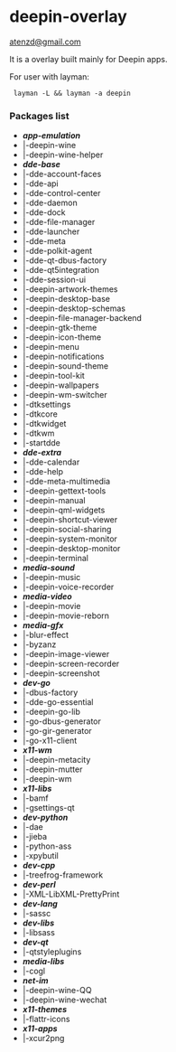 # deepin-overlay

<atenzd@gmail.com>

It is a overlay built mainly for Deepin apps.

For user with layman:

     layman -L && layman -a deepin


### Packages list

* ***app-emulation***
* |-deepin-wine
* |-deepin-wine-helper
* ***dde-base***
* |-dde-account-faces
* |-dde-api
* |-dde-control-center
* |-dde-daemon
* |-dde-dock
* |-dde-file-manager
* |-dde-launcher
* |-dde-meta
* |-dde-polkit-agent
* |-dde-qt-dbus-factory
* |-dde-qt5integration
* |-dde-session-ui
* |-deepin-artwork-themes
* |-deepin-desktop-base
* |-deepin-desktop-schemas
* |-deepin-file-manager-backend
* |-deepin-gtk-theme
* |-deepin-icon-theme
* |-deepin-menu
* |-deepin-notifications
* |-deepin-sound-theme
* |-deepin-tool-kit
* |-deepin-wallpapers
* |-deepin-wm-switcher
* |-dtksettings
* |-dtkcore
* |-dtkwidget
* |-dtkwm
* |-startdde
* ***dde-extra***
* |-dde-calendar
* |-dde-help
* |-dde-meta-multimedia
* |-deepin-gettext-tools
* |-deepin-manual
* |-deepin-qml-widgets
* |-deepin-shortcut-viewer
* |-deepin-social-sharing
* |-deepin-system-monitor
* |-deepin-desktop-monitor
* |-deepin-terminal
* ***media-sound***
* |-deepin-music
* |-deepin-voice-recorder
* ***media-video***
* |-deepin-movie
* |-deepin-movie-reborn
* ***media-gfx***
* |-blur-effect
* |-byzanz
* |-deepin-image-viewer
* |-deepin-screen-recorder
* |-deepin-screenshot
* ***dev-go***
* |-dbus-factory
* |-dde-go-essential
* |-deepin-go-lib
* |-go-dbus-generator
* |-go-gir-generator
* |-go-x11-client
* ***x11-wm***
* |-deepin-metacity
* |-deepin-mutter
* |-deepin-wm
* ***x11-libs***
* |-bamf
* |-gsettings-qt
* ***dev-python***
* |-dae
* |-jieba
* |-python-ass
* |-xpybutil
* ***dev-cpp***
* |-treefrog-framework
* ***dev-perl***
* |-XML-LibXML-PrettyPrint
* ***dev-lang***
* |-sassc
* ***dev-libs***
* |-libsass
* ***dev-qt***
* |-qtstyleplugins
* ***media-libs***
* |-cogl
* ***net-im***
* |-deepin-wine-QQ
* |-deepin-wine-wechat
* ***x11-themes***
* |-flattr-icons
* ***x11-apps***
* |-xcur2png

